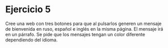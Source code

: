 # Ejercicio 5
Cree una web con tres botones para que al pulsarlos generen un mensaje de bienvenida
en ruso, español e inglés en la misma página. El mensaje irá en un párrafo. Se pide que
los mensajes tengan un color diferente dependiendo del idioma.